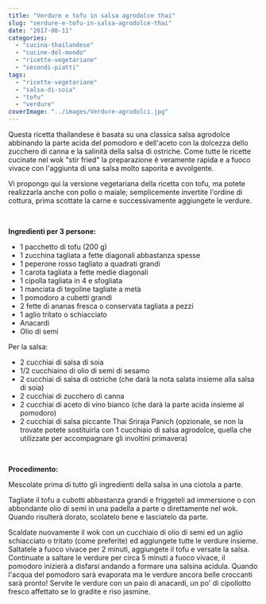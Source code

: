 ```yaml
---
title: "Verdure e tofu in salsa agrodolce thai"
slug: "verdure-e-tofu-in-salsa-agrodolce-thai"
date: "2017-08-11"
categories: 
  - "cucina-thailandese"
  - "cucine-del-mondo"
  - "ricette-vegetariane"
  - "secondi-piatti"
tags: 
  - "ricette-vegetariane"
  - "salsa-di-soia"
  - "tofu"
  - "verdure"
coverImage: "../images/Verdure-agrodolci.jpg"
---
```


Questa ricetta thailandese è basata su una classica salsa agrodolce abbinando la parte acida del pomodoro e dell'aceto con la dolcezza dello zucchero di canna e la salinità della salsa di ostriche. Come tutte le ricette cucinate nel wok "stir fried" la preparazione è veramente rapida e a fuoco vivace con l'aggiunta di una salsa molto saporita e avvolgente.

Vi propongo qui la versione vegetariana della ricetta con tofu, ma potete realizzarla anche con pollo o maiale; semplicemente invertite l'ordine di cottura, prima scottate la carne e successivamente aggiungete le verdure.

 

**Ingredienti per 3 persone:**

- 1 pacchetto di tofu (200 g)
- 1 zucchina tagliata a fette diagonali abbastanza spesse
- 1 peperone rosso tagliato a quadrati grandi
- 1 carota tagliata a fette medie diagonali
- 1 cipolla tagliata in 4 e sfogliata
- 1 manciata di tegoline tagliate a metà
- 1 pomodoro a cubetti grandi
- 2 fette di ananas fresca o conservata tagliata a pezzi
- 1 aglio tritato o schiacciato
- Anacardi
- Olio di semi

Per la salsa:

- 2 cucchiai di salsa di soia
- 1/2 cucchiaino di olio di semi di sesamo
- 2 cucchiai di salsa di ostriche (che darà la nota salata insieme alla salsa di soia)
- 2 cucchiai di zucchero di canna
- 2 cucchiai di aceto di vino bianco (che darà la parte acida insieme al pomodoro)
- 2 cucchiai di salsa piccante Thai Sriraja Panich (opzionale, se non la trovate potete sostituirla con 1 cucchiaio di salsa agrodolce, quella che utilizzate per accompagnare gli involtini primavera)

 

**Procedimento:**

Mescolate prima di tutto gli ingredienti della salsa in una ciotola a parte.

Tagliate il tofu a cubotti abbastanza grandi e friggeteli ad immersione o con abbondante olio di semi in una padella a parte o direttamente nel wok. Quando risulterà dorato, scolatelo bene e lasciatelo da parte.

Scaldate nuovamente il wok con un cucchiaio di olio di semi ed un aglio schiacciato o tritato (come preferite) ed aggiungete tutte le verdure insieme. Saltatele a fuoco vivace per 2 minuti, aggiungete il tofu e versate la salsa. Continuate a saltare le verdure per circa 5 minuti a fuoco vivace, il pomodoro inizierà a disfarsi andando a formare una salsina acidula. Quando l'acqua del pomodoro sarà evaporata ma le verdure ancora belle croccanti sarà pronto! Servite le verdure con un paio di anacardi, un po' di cipollotto fresco affettato se lo gradite e riso jasmine.


